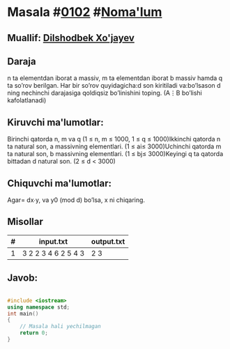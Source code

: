 
<h1>Masala #<a href="https://robocontest.uz/tasks/0102">0102</a> #<a href="https://robocontest.uz/tasks?category=1">Noma'lum</a></h1>
<h2> Muallif: <a href="https://robocontest.uz/profile/dxz05">Dilshodbek Xo'jayev</a></h2>
<h2>Daraja</h2>
<p>n ta elementdan iborat a massiv, m ta elementdan iborat b massiv hamda q ta so’rov berilgan. Har bir so’rov quyidagicha:d son kiritiladi va:bo’lsason d ning nechinchi darajasiga qoldiqsiz bo’linishini toping. (A⋮B bo’lishi kafolatlanadi)</p>
<h2>Kiruvchi ma'lumotlar:</h2>
<p>Birinchi qatorda n, m va q (1 ≤ n, m ≤ 1000, 1 ≤ q ≤ 1000)Ikkinchi qatorda n ta natural son, a massivning elementlari. (1 ≤ ai≤ 3000)Uchinchi qatorda m ta natural son, b massivning elementlari. (1 ≤ bj≤ 3000)Keyingi q ta qatorda bittadan d natural son. (2 ≤ d < 3000)</p>
<h2>Chiquvchi ma'lumotlar:</h2>
<p>Agar= dx∙y, va y0 (mod d) bo’lsa, x ni chiqaring.</p>
<h2>Misollar</h2>
<table>
    <thead>
        <tr>
            <th>#</th>
            <th>input.txt</th>
            <th>output.txt</th>
        </tr>
    </thead>
    <tbody>
            <tr>
                <td>1</td>
                <td>3 2 2
3 4 6
2 5
4
3</td>
                <td>2
3</td>
            </tr>
    </tbody>
    </table>
    
<h2>Javob:</h2>

######
```cpp
#include <iostream>
using namespace std;
int main()
{
    // Masala hali yechilmagan
    return 0;
}
```
